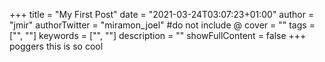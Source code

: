 +++
title = "My First Post"
date = "2021-03-24T03:07:23+01:00"
author = "jmir"
authorTwitter = "miramon_joel" #do not include @
cover = ""
tags = ["", ""]
keywords = ["", ""]
description = ""
showFullContent = false
+++
poggers this is so cool
